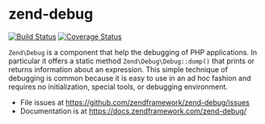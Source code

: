 # zend-debug

[![Build Status](https://secure.travis-ci.org/zendframework/zend-debug.svg?branch=master)](https://secure.travis-ci.org/zendframework/zend-debug)
[![Coverage Status](https://coveralls.io/repos/github/zendframework/zend-debug/badge.svg?branch=master)](https://coveralls.io/github/zendframework/zend-debug?branch=master)

`Zend\Debug` is a component that help the debugging of PHP applications. In
particular it offers a static method `Zend\Debug\Debug::dump()` that prints or
returns information about an expression. This simple technique of debugging is
common because it is easy to use in an ad hoc fashion and requires no
initialization, special tools, or debugging environment.

- File issues at https://github.com/zendframework/zend-debug/issues
- Documentation is at https://docs.zendframework.com/zend-debug/
